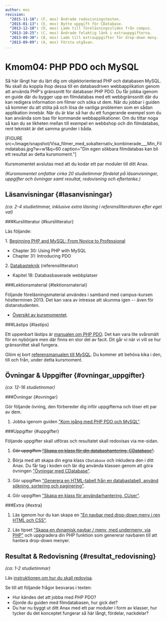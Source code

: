 ```yaml
---
author: mos
revision:
  "2015-11-18": (F, mos) Ändrade redovisningstexten.
  "2015-01-13": (E, mos) Bytte uppgift för CDatabase.
  "2013-12-10": (D, mos) Lade till föreläsningsslides från campus.
  "2013-10-25": (C, mos) Ändrade felaktig länk i extrauppgifterna.
  "2013-09-30": (B, mos) Lade till extrauppgifter för drop-down meny.
  "2013-09-09": (A, mos) Första utgåvan.
...
```

Kmom04: PHP PDO och MySQL
==================================

Så här långt har du lärt dig om objektorienterad PHP och databasen MySQL. Nu skall du koppla ihop dessa till en databasdriven webbapplikation genom att använda PHP's gränssnitt för databaser PHP PDO. Du får jobba igenom en guide där du bygger upp en filmdatabas med ett webbgränssnitt där du kan redigera information om filmer och söka ut dem. När du jobbar i guiden så kommer du att stöta på och lösa de vanliga problemen som en sådan applikation innebär. När du är klar så har du ett fungerande exempel som du kan använda som bas för kommande webbapplikationer. Om du tittar noga så kan du se likheten mellan till exempel en webbshop och din filmdatabas, rent tekniskt är det samma grunder i båda.

[FIGURE src=/image/snapshot/Visa_filmer_med_sokalternativ_kombinerade___Min_Filmdatabas.jpg?w=w1&q=60 caption="Din egen sökbara filmdatabas kan bli ett resultat av detta kursmoment."]

Kursmomentet avslutas med att du kodar ett par moduler till ditt Anax.

*(Kursmomentet omfattar cirka 20 studietimmar fördelat på läsanvisningar, uppgifter och övningar samt resultat, redovisning och eftertanke.)*



Läsanvisningar  {#lasanvisningar}
---------------------------------

*(ca: 2-4 studietimmar, inklusive extra läsning i referenslitteraturen efter eget val)*



###Kurslitteratur  {#kurslitteratur}

Läs följande:

1\. [Beginning PHP and MySQL: From Novice to Professional](kunskap/boken-beginning-php-and-mysql-from-novice-to-professional)

* Chapter 30: Using PHP with MySQL
* Chapter 31: Introducing PDO



2\. [Databasteknik](kunskap/boken-databasteknik) (referenslitteratur)

* Kapitel 18: Databasbaserade webbplatser



###Lektionsmaterial  {#lektionsmaterial}

Följande föreläsningsmaterial användes i samband med campus-kursen höstterminen 2013. Det kan vara av intresse att skumma igen -- även för distanstudenten.

* [Översikt av kursmomentet](https://dl.dropboxusercontent.com/u/24315211/oophp/oophp-kmom04-ht13.pdf).



###Lästips {#lastips}

Ett uppenbart lästips är [manualen om PHP PDO](http://php.net/manual/en/book.pdo.php). Det kan vara lite svårsmält för en nybörjare men där finns en stor del av facit. Dit går vi när vi vill se hur gränssnittet skall fungera.

Glöm ej bort [referensmanualen till MySQL](http://dev.mysql.com/doc/refman/5.6/en/). Du kommer att behöva kika i den, till och från, under detta kursmoment.



Övningar & Uppgifter  {#ovningar_uppgifter}
-------------------------------------------

*(ca: 12-16 studietimmar)*


###Övningar {#ovningar}

Gör följande övning, den förbereder dig inför uppgifterna och löser ett par av dem.

1. Jobba igenom guiden ["Kom igång med PHP PDO och MySQL"](kunskap/kom-igang-med-php-pdo-och-mysql).



###Uppgifter {#uppgifter}

Följande uppgifter skall utföras och resultatet skall redovisas via me-sidan.

1. <strike>Gör uppgiften ["Skapa en klass för din databashantering, CDatabase"](uppgift/skapa-en-klass-for-din-databashantering-cdatabase).</strike>

1. Börja med att skapa din egna klass `CDatabase` och inkludera den i ditt Anax. Du får tag i koden och lär dig använda klassen genom att göra övningen ["Övningar med CDatabase"](uppgift/ovningar-med-cdatabase).

1. Gör uppgiften ["Generera en HTML-tabell från en databastabell, använd sökning, sortering och paginering"](uppgift/generera-en-html-tabell-fran-en-databastabell-anvand-sokning-sortering-och-paginering). 

1. Gör uppgiften ["Skapa en klass för användarhantering, CUser"](uppgift/skapa-en-klass-for-anvandarhantering-cuser).



###Extra {#extra}

1. Läs igenom hur du kan skapa en ["En navbar med drop-down meny i ren HTML och CSS"](coachen/en-navbar-med-drop-down-meny-i-ren-html-och-css).

2. Läs tipset ["Skapa en dynamisk navbar / meny, med undermeny, via PHP"](coachen/skapa-en-dynamisk-navbar-meny-med-undermeny-via-php) och uppgradera din PHP funktion som genererar navbaren till att hantera drop-down menyer.



Resultat & Redovisning  {#resultat_redovisning}
-----------------------------------------------

*(ca: 1-2 studietimmar)*

Läs [instruktionen om hur du skall redovisa](oophp/redovisa).

Se till att följande frågor besvaras i texten:

* Hur kändes det att jobba med PHP PDO?
* Gjorde du guiden med filmdatabasen, hur gick det?
* Du har nu byggt ut ditt Anax med ett par moduler i form av klasser, hur tycker du det konceptet fungerar så här långt, fördelar, nackdelar?




